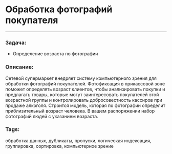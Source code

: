 # Обработка фотографий покупателя
---
### Задача:
- Определение возраста по фотографии
### Описание:
Сетевой супермаркет внедряет систему компьютерного зрения для обработки фотографий покупателей. Фотофиксация в прикассовой зоне поможет определять возраст клиентов, чтобы анализировать покупки и предлагать товары, которые могут заинтересовать покупателей этой возрастной группы и контролировать добросовестность кассиров при продаже алкоголя. Строится модель, которая по фотографии определит приблизительный возраст человека. В вашем распоряжении набор фотографий людей с указанием возраста.
### Tags:
обработка данных, дубликаты, пропуски, логическая индексация, группировка, сортировка, компьютерное зрение
